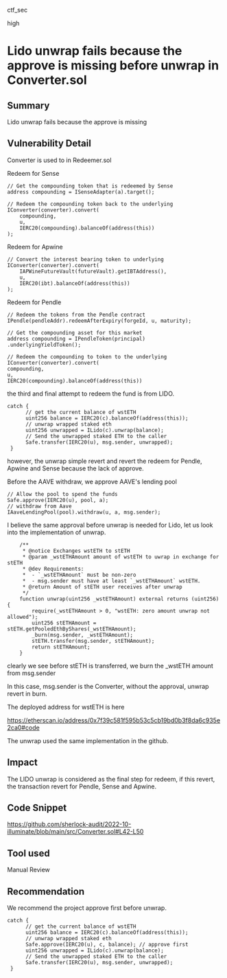 ctf_sec

high

# Lido unwrap fails because the approve is missing before unwrap in Converter.sol

## Summary

Lido unwrap fails because the approve is missing

## Vulnerability Detail

Converter is used to in Redeemer.sol

Redeem for Sense

```solidity
// Get the compounding token that is redeemed by Sense
address compounding = ISenseAdapter(a).target();

// Redeem the compounding token back to the underlying
IConverter(converter).convert(
    compounding,
    u,
    IERC20(compounding).balanceOf(address(this))
);
```

Redeem for Apwine

```solidity
// Convert the interest bearing token to underlying
IConverter(converter).convert(
    IAPWineFutureVault(futureVault).getIBTAddress(),
    u,
    IERC20(ibt).balanceOf(address(this))
);
```

Redeem for Pendle

```solidity
// Redeem the tokens from the Pendle contract
IPendle(pendleAddr).redeemAfterExpiry(forgeId, u, maturity);

// Get the compounding asset for this market
address compounding = IPendleToken(principal)
.underlyingYieldToken();

// Redeem the compounding to token to the underlying
IConverter(converter).convert(
compounding,
u,
IERC20(compounding).balanceOf(address(this))
```

the third and final attempt to redeem the fund is from LIDO.

```solidity
catch {
      // get the current balance of wstETH
      uint256 balance = IERC20(c).balanceOf(address(this));
      // unwrap wrapped staked eth
      uint256 unwrapped = ILido(c).unwrap(balance);
      // Send the unwrapped staked ETH to the caller
      Safe.transfer(IERC20(u), msg.sender, unwrapped);
 }
```

however, the unwrap simple revert and revert the redeem for Pendle, Apwine and Sense because the lack of approve.

Before the AAVE withdraw, we approve AAVE's lending pool

```solidity
// Allow the pool to spend the funds
Safe.approve(IERC20(u), pool, a);
// withdraw from Aave
IAaveLendingPool(pool).withdraw(u, a, msg.sender);
```

I believe the same approval before unwrap is needed for Lido, let us look into the implementation of unwrap.

```solidity
    /**
     * @notice Exchanges wstETH to stETH
     * @param _wstETHAmount amount of wstETH to uwrap in exchange for stETH
     * @dev Requirements:
     *  - `_wstETHAmount` must be non-zero
     *  - msg.sender must have at least `_wstETHAmount` wstETH.
     * @return Amount of stETH user receives after unwrap
     */
    function unwrap(uint256 _wstETHAmount) external returns (uint256) {
        require(_wstETHAmount > 0, "wstETH: zero amount unwrap not allowed");
        uint256 stETHAmount = stETH.getPooledEthByShares(_wstETHAmount);
        _burn(msg.sender, _wstETHAmount);
        stETH.transfer(msg.sender, stETHAmount);
        return stETHAmount;
    }
```

clearly we see before stETH is transferred, we burn the _wstETH amount from msg.sender

In this case, msg.sender is the Converter, without the approval, unwrap revert in burn.

The deployed address for wstETH is here

https://etherscan.io/address/0x7f39c581f595b53c5cb19bd0b3f8da6c935e2ca0#code

The unwrap used the same implementation in the github.

## Impact

The LIDO unwrap is considered as the final step for redeem, if this revert, the transaction revert for Pendle, Sense and Apwine.

## Code Snippet

https://github.com/sherlock-audit/2022-10-illuminate/blob/main/src/Converter.sol#L42-L50

## Tool used

Manual Review

## Recommendation

We recommend the project approve first before unwrap.

```solidity
catch {
      // get the current balance of wstETH
      uint256 balance = IERC20(c).balanceOf(address(this));
      // unwrap wrapped staked eth
      Safe.approve(IERC20(u), c, balance); // approve first
      uint256 unwrapped = ILido(c).unwrap(balance);
      // Send the unwrapped staked ETH to the caller
      Safe.transfer(IERC20(u), msg.sender, unwrapped);
 }
```
